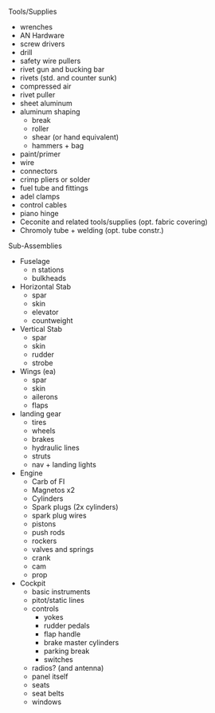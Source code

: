 Tools/Supplies
 - wrenches
 - AN Hardware
 - screw drivers
 - drill
 - safety wire pullers
 - rivet gun and bucking bar
 - rivets (std. and counter sunk)
 - compressed air
 - rivet puller
 - sheet aluminum
 - aluminum shaping
    - break
    - roller
    - shear (or hand equivalent)
    - hammers + bag
 - paint/primer
 - wire
 - connectors
 - crimp pliers or solder
 - fuel tube and fittings
 - adel clamps
 - control cables
 - piano hinge
 - Ceconite and related tools/supplies (opt. fabric covering)
 - Chromoly tube + welding (opt. tube constr.)

Sub-Assemblies
 - Fuselage
    - n stations
    - bulkheads
 - Horizontal Stab
    - spar
    - skin
    - elevator
    - countweight
 - Vertical Stab
    - spar
    - skin
    - rudder
    - strobe
 - Wings (ea)
    - spar
    - skin
    - ailerons
    - flaps
  - landing gear
     - tires
     - wheels
     - brakes
     - hydraulic lines
     - struts
     - nav + landing lights
 - Engine
    - Carb of FI
    - Magnetos x2
    - Cylinders
    - Spark plugs (2x cylinders)
    - spark plug wires
    - pistons
    - push rods
    - rockers
    - valves and springs
    - crank
    - cam
    - prop
 - Cockpit
    - basic instruments
    - pitot/static lines
    - controls
       - yokes
       - rudder pedals
       - flap handle
       - brake master cylinders
       - parking break
      - switches
    - radios? (and antenna)
    - panel itself
    - seats
    - seat belts
    - windows
